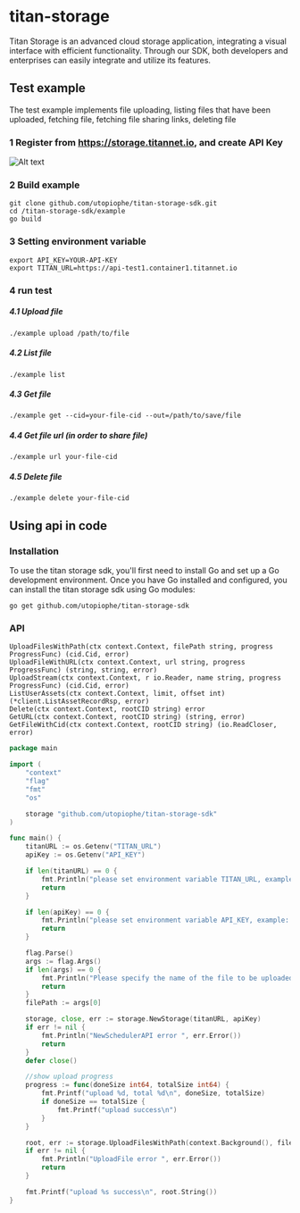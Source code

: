 # titan-storage
Titan Storage is an advanced cloud storage application, integrating a visual interface with efficient functionality. Through our SDK, both developers and enterprises can easily integrate and utilize its features.

## Test example
The test example implements file uploading, listing files that have been uploaded, fetching file, fetching file sharing links, deleting file


### 1 Register from https://storage.titannet.io, and create API Key
![Alt text](doc/20231113173719.png)

### 2 Build example
    git clone github.com/utopiophe/titan-storage-sdk.git
    cd /titan-storage-sdk/example
    go build


### 3 Setting environment variable
	export API_KEY=YOUR-API-KEY
	export TITAN_URL=https://api-test1.container1.titannet.io

### 4 run test
##### 4.1 Upload file
	./example upload /path/to/file
##### 4.2 List file
	./example list
##### 4.3 Get file
	./example get --cid=your-file-cid --out=/path/to/save/file
##### 4.4 Get file url (in order to share file)
	./example url your-file-cid
##### 4.5 Delete file
	./example delete your-file-cid

## Using api in code

###  Installation
To use the titan storage sdk, you'll first need to install Go and set up a Go development environment. Once you have Go installed and configured, you can install the titan storage sdk using Go modules:

	go get github.com/utopiophe/titan-storage-sdk

### API 
	UploadFilesWithPath(ctx context.Context, filePath string, progress ProgressFunc) (cid.Cid, error)
	UploadFileWithURL(ctx context.Context, url string, progress ProgressFunc) (string, string, error)
	UploadStream(ctx context.Context, r io.Reader, name string, progress ProgressFunc) (cid.Cid, error)
	ListUserAssets(ctx context.Context, limit, offset int) (*client.ListAssetRecordRsp, error)
	Delete(ctx context.Context, rootCID string) error
	GetURL(ctx context.Context, rootCID string) (string, error)
	GetFileWithCid(ctx context.Context, rootCID string) (io.ReadCloser, error)

```go
package main

import (
	"context"
	"flag"
	"fmt"
	"os"

	storage "github.com/utopiophe/titan-storage-sdk"
)

func main() {
	titanURL := os.Getenv("TITAN_URL")
	apiKey := os.Getenv("API_KEY")

	if len(titanURL) == 0 {
		fmt.Println("please set environment variable TITAN_URL, example: export TITAN_URL=Your_titan_url")
		return
	}

	if len(apiKey) == 0 {
		fmt.Println("please set environment variable API_KEY, example: export API_KEY=Your_API_KEY")
		return
	}

	flag.Parse()
	args := flag.Args()
	if len(args) == 0 {
		fmt.Println("Please specify the name of the file to be uploaded")
		return
	}
	filePath := args[0]

	storage, close, err := storage.NewStorage(titanURL, apiKey)
	if err != nil {
		fmt.Println("NewSchedulerAPI error ", err.Error())
		return
	}
	defer close()

	//show upload progress
	progress := func(doneSize int64, totalSize int64) {
		fmt.Printf("upload %d, total %d\n", doneSize, totalSize)
		if doneSize == totalSize {
			fmt.Printf("upload success\n")
		}
	}

	root, err := storage.UploadFilesWithPath(context.Background(), filePath, progress)
	if err != nil {
		fmt.Println("UploadFile error ", err.Error())
		return
	}

	fmt.Printf("upload %s success\n", root.String())
}
```